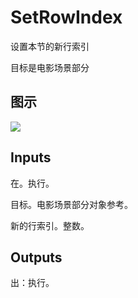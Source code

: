 # SetRowIndex

设置本节的新行索引

目标是电影场景部分

## 图示

![]($-20221218-20533259.png)

## Inputs

在。执行。

目标。电影场景部分对象参考。

新的行索引。整数。  

## Outputs

出：执行。

